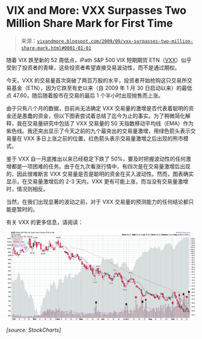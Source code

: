 <!--yml

category: 未分类

date: 2024-05-18 17:28:38

-->

# VIX and More: VXX Surpasses Two Million Share Mark for First Time

> 来源：[`vixandmore.blogspot.com/2009/09/vxx-surpasses-two-million-share-mark.html#0001-01-01`](http://vixandmore.blogspot.com/2009/09/vxx-surpasses-two-million-share-mark.html#0001-01-01)

随着 VIX 跌至新的 52 周低点，iPath S&P 500 VIX 短期期货 ETN（[VXX](http://vixandmore.blogspot.com/search/label/VXX)）似乎受到了投资者的青睐，这些投资者希望直接交易波动性，而不是通过期权。

今天，VXX 的交易量首次突破了两百万股的水平，投资者开始抢购这只交易所交易基金（ETN），因为它跌至有史以来（自 2009 年 1 月 30 日启动以来）的最低点 47.60，随后随着股市在交易的最后 1 个半小时出现抛售而上涨。

由于只有八个月的数据，目前尚无法确定 VXX 交易量的激增是否代表着聪明的资金还是愚蠢的资金，但以下图表尝试着总结了迄今为止的事实。为了稍微简化解释，我在交易量研究中包括了 VXX 交易量的 50 天指数移动平均线（EMA）作为紫色线。我还突出显示了今天之前的九个最突出的交易量激增，用绿色箭头表示交易量在 VXX 多日上涨之前的位置，红色箭头表示交易量激增之后出现的熊市模式。

鉴于 VXX 自一月底推出以来已经稳定下跌了 50%，要及时把握波动性的任何激增都是一项困难的任务。由于在九次看涨行情中，有四次是在交易量激增后出现的，因此很难断言 VXX 交易量是否是聪明的资金在买入波动性。然而，图表确实显示，在交易量激增后的 2-3 天内，VXX 更有可能上涨，而当没有交易量激增时，情况则相反。

当然，在我们出现显著的波动之前，对于 VXX 交易量的预测能力的任何结论都只能是暂时的。

有关 VXX 的更多信息，请阅读：

![](img/cb5b1e6d50ef0d81ccc70d70a3c40029.png)

*[source: StockCharts]*
